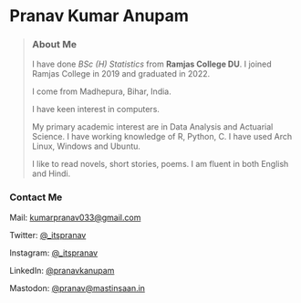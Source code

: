 # Pranav Kumar Anupam
>### About Me
>
>I have done _BSc (H) Statistics_ from **Ramjas College DU**. I joined Ramjas College in 2019 and  graduated in 2022.
>
>I come from Madhepura, Bihar, India. 
>
>I have keen interest in computers. 
>
>My primary academic interest are in Data Analysis and Actuarial Science. I have working knowledge of R, Python, C. I have used Arch Linux, Windows and Ubuntu. 
>
>I like to read novels, short stories, poems. I am fluent in both English and Hindi. 

### Contact Me

Mail: [kumarpranav033@gmail.com](mailto:kumarpranav033@gmail.com)

Twitter: [@_itspranav](https://twitter.com/_itspranav)

Instagram:  [@_itspranav](https://instagram.com/_itspranav)

LinkedIn: [@pranavkanupam](https://www.linkedin.com/in/pranavkanupam/)

Mastodon: [@pranav@mastinsaan.in](https://mastinsaan.in/@pranav)
